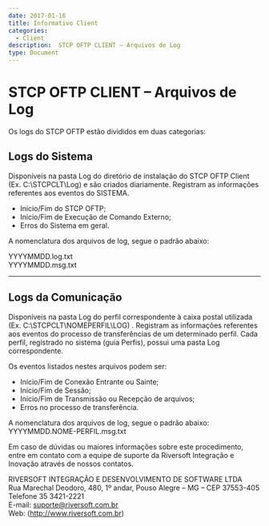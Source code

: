 ```yaml
---
date: 2017-01-16
title: Informativo Client
categories:
  - Client
description:  STCP OFTP CLIENT – Arquivos de Log 
type: Document
---
```


# STCP OFTP CLIENT – Arquivos de Log

Os logs do STCP OFTP estão divididos em duas categorias:

## **Logs do Sistema**

Disponíveis na pasta Log do diretório de instalação do STCP OFTP Client (Ex. C:\STCPCLT\Log) e são criados diariamente. Registram as informações referentes aos eventos do SISTEMA.

* Início/Fim do STCP OFTP;  
* Início/Fim de Execução de Comando Externo;   
* Erros do Sistema em geral.  

A nomenclatura dos arquivos de log, segue o padrão abaixo:

YYYYMMDD.log.txt  
YYYYMMDD.msg.txt

----
## **Logs da Comunicação**

Disponíveis na pasta Log do perfil correspondente à caixa postal utilizada (Ex. C:\STCPCLT\NOMEPERFIL\LOG) . Registram as informações referentes aos eventos do processo de transferências de um determinado perfil. Cada perfil, registrado no sistema (guia Perfis), possui uma pasta Log correspondente.

Os eventos listados nestes arquivos podem ser:
* Início/Fim de Conexão Entrante ou Sainte;
* Início/Fim de Sessão;
* Início/Fim de Transmissão ou Recepção de arquivos;
* Erros no processo de transferência.

A nomenclatura dos arquivos de log, segue o padrão abaixo:
YYYYMMDD.NOME-PERFIL.msg.txt

Em caso de dúvidas ou maiores informações sobre este procedimento, entre em contato com a equipe de
suporte da Riversoft Integração e Inovação através de nossos contatos.

RIVERSOFT INTEGRAÇÃO E DESENVOLVIMENTO DE SOFTWARE LTDA  
Rua Marechal Deodoro, 480, 1º andar, Pouso  Alegre – MG – CEP 37553-405  
Telefone 35 3421-2221  
E-mail: suporte@riversoft.com.br  
Web: (http://www.riversoft.com.br)  